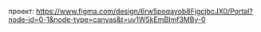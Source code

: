 проект: https://www.figma.com/design/6rw5poqayob8FjgcjbcJX0/Portal?node-id=0-1&node-type=canvas&t=uv1W5kEmBImf3MBy-0
